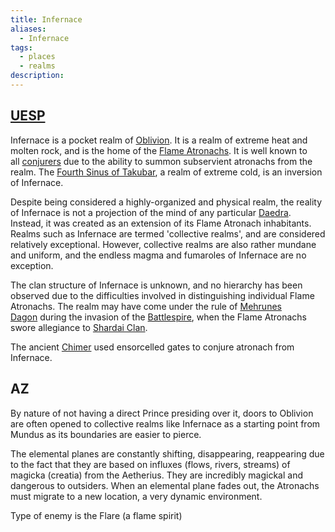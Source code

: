 ```yaml
---
title: Infernace
aliases:
  - Infernace
tags:
  - places
  - realms
description:
---
```

## [UESP](https://en.uesp.net/wiki/Lore:Infernace)
Infernace is a pocket realm of [Oblivion](https://en.uesp.net/wiki/Lore:Oblivion "Lore:Oblivion"). It is a realm of extreme heat and molten rock, and is the home of the [Flame Atronachs](https://en.uesp.net/wiki/Lore:Flame_Atronach "Lore:Flame Atronach"). It is well known to all [conjurers](https://en.uesp.net/wiki/Lore:Conjuration "Lore:Conjuration") due to the ability to summon subservient atronachs from the realm. The [Fourth Sinus of Takubar](https://en.uesp.net/wiki/Lore:Fourth_Sinus_of_Takubar "Lore:Fourth Sinus of Takubar"), a realm of extreme cold, is an inversion of Infernace.

Despite being considered a highly-organized and physical realm, the reality of Infernace is not a projection of the mind of any particular [Daedra](https://en.uesp.net/wiki/Lore:Daedra "Lore:Daedra"). Instead, it was created as an extension of its Flame Atronach inhabitants. Realms such as Infernace are termed 'collective realms', and are considered relatively exceptional. However, collective realms are also rather mundane and uniform, and the endless magma and fumaroles of Infernace are no exception.

The clan structure of Infernace is unknown, and no hierarchy has been observed due to the difficulties involved in distinguishing individual Flame Atronachs. The realm may have come under the rule of [Mehrunes Dagon](https://en.uesp.net/wiki/Lore:Mehrunes_Dagon "Lore:Mehrunes Dagon") during the invasion of the [Battlespire](https://en.uesp.net/wiki/Lore:Battlespire "Lore:Battlespire"), when the Flame Atronachs swore allegiance to [Shardai Clan](https://en.uesp.net/wiki/Lore:Shardai_Clan "Lore:Shardai Clan").

The ancient [Chimer](https://en.uesp.net/wiki/Lore:Chimer "Lore:Chimer") used ensorcelled gates to conjure atronach from Infernace.
## AZ
By nature of not having a direct Prince presiding over it, doors to Oblivion are often opened to collective realms like Infernace as a starting point from Mundus as its boundaries are easier to pierce.

The elemental planes are constantly shifting, disappearing, reappearing due to the fact that they are based on influxes (flows, rivers, streams) of magicka (creatia) from the Aetherius. They are incredibly magickal and dangerous to outsiders. When an elemental plane fades out, the Atronachs must migrate to a new location, a very dynamic environment.

Type of enemy is the Flare (a flame spirit)